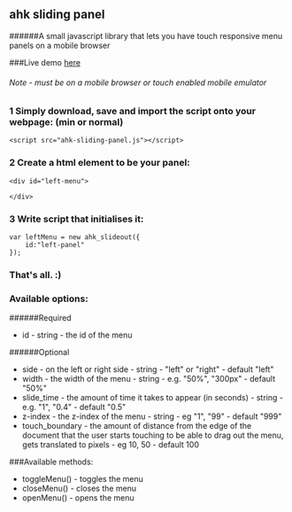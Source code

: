 ## ahk sliding panel

######A small javascript library that lets you have touch responsive menu panels on a mobile browser

###Live demo [here](http://www.allenhashkey.com/wp-content/uploads/2016/01/index.html)

###### Note - must be on a mobile browser or touch enabled mobile emulator

### 1 Simply download, save and import the script onto your webpage: (min or normal)
```
<script src="ahk-sliding-panel.js"></script>
```

### 2 Create a html element to be your panel:
```
<div id="left-menu">

</div>
```
### 3 Write script that initialises it:
```
var leftMenu = new ahk_slideout({
	id:"left-panel"
});
```
### That's all. :)

### Available options:

######Required
- id - string - the id of the menu

######Optional
- side - on the left or right side - string - "left" or "right" - default "left"
- width - the width of the menu - string - e.g. "50%", "300px" - default "50%"
- slide_time - the amount of time it takes to appear (in seconds) - string - e.g. "1", "0.4" - default "0.5"
- z-index - the z-index of the menu - string - eg "1", "99" - default "999"
- touch_boundary - the amount of distance from the edge of the document that the user starts touching to be able to drag out the menu, gets translated to pixels - eg 10, 50 - default 100

###Available methods:

- toggleMenu() - toggles the menu
- closeMenu() - closes the menu
- openMenu() - opens the menu